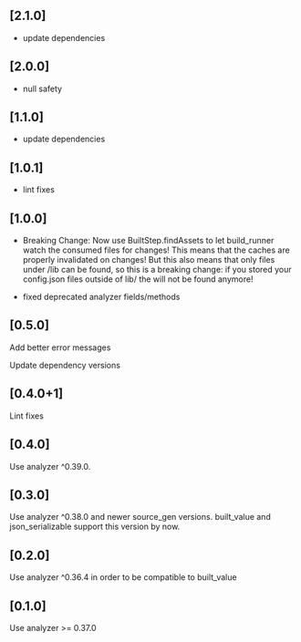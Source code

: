 ## [2.1.0]

- update dependencies

## [2.0.0]

- null safety

## [1.1.0]

- update dependencies

## [1.0.1]

- lint fixes

## [1.0.0]

- Breaking Change: Now use BuiltStep.findAssets to let build_runner watch the consumed files for changes!
  This means that the caches are properly invalidated on changes! But this also means that only files under /lib can be found, so this is a breaking change:
  if you stored your config.json files outside of lib/ the will not be found anymore!
  
- fixed deprecated analyzer fields/methods
    

## [0.5.0]

Add better error messages

Update dependency versions

## [0.4.0+1]

Lint fixes

## [0.4.0]

Use analyzer ^0.39.0.

## [0.3.0]

Use analyzer ^0.38.0 and newer source\_gen versions. built\_value and json\_serializable support this version by now.

## [0.2.0]

Use analyzer ^0.36.4 in order to be compatible to built\_value

## [0.1.0] 

Use analyzer >= 0.37.0


